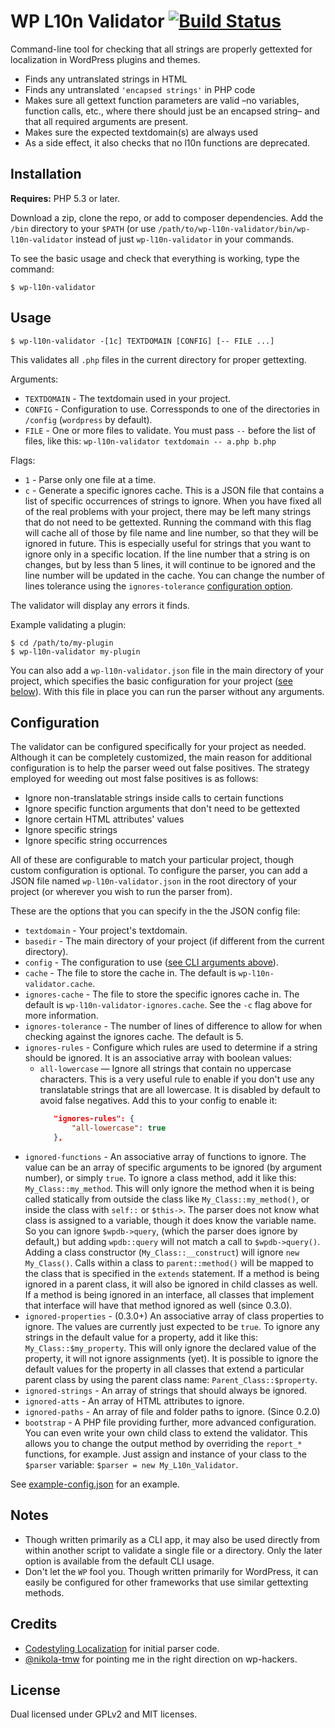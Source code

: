 WP L10n Validator [![Build Status](https://travis-ci.org/JDGrimes/wp-l10n-validator.png?branch=master)](https://travis-ci.org/JDGrimes/wp-l10n-validator)
=================

Command-line tool for checking that all strings are properly gettexted for localization in WordPress plugins and themes.

* Finds any untranslated strings in HTML
* Finds any untranslated `'encapsed strings'` in PHP code
* Makes sure all gettext function parameters are valid –no variables, function
  calls, etc., where there should just be an encapsed string– and that all required
  arguments are present.
* Makes sure the expected textdomain(s) are always used
* As a side effect, it also checks that no l10n functions are deprecated.

Installation
------------

**Requires:** PHP 5.3 or later.

Download a zip, clone the repo, or add to composer dependencies. Add the `/bin` directory to your `$PATH` (or use
`/path/to/wp-l10n-validator/bin/wp-l10n-validator` instead of just `wp-l10n-validator`
in your commands.

To see the basic usage and check that everything is working, type the command:

`$ wp-l10n-validator`

Usage
-----

`$ wp-l10n-validator -[1c] TEXTDOMAIN [CONFIG] [-- FILE ...]`

This validates all `.php` files in the current directory for proper gettexting.

Arguments:
 * `TEXTDOMAIN` - The textdomain used in your project.
 * `CONFIG` - Configuration to use. Corressponds to one of the directories in `/config` (`wordpress` by default).
 * `FILE` - One or more files to validate. You must pass `--` before the list of files, like this: `wp-l10n-validator textdomain -- a.php b.php`

Flags:
 * `1` - Parse only one file at a time.
 * `c` - Generate a specific ignores cache. This is a JSON file that contains a list
   of specific occurrences of strings to ignore. When you have fixed all of the real
   problems with your project, there may be left many strings that do not need to be
   gettexted. Running the command with this flag will cache all of those by file name
   and line number, so that they will be ignored in future. This is especially useful
   for strings that you want to ignore only in a specific location. If the line number
   that a string is on changes, but by less than 5 lines, it will continue to be
   ignored and the line number will be updated in the cache. You can change the number
   of lines tolerance using the `ignores-tolerance` [configuration option](#configuration).

The validator will display any errors it finds.

Example validating a plugin:

```
$ cd /path/to/my-plugin
$ wp-l10n-validator my-plugin
```

You can also add a `wp-l10n-validator.json` file in the main directory of your
project, which specifies the basic configuration for your project ([see below](#configuration)).
With this file in place you can run the parser without any arguments.

Configuration
-------------

The validator can be configured specifically for your project as needed. Although it
can be completely customized, the main reason for additional configuration is to help
the parser weed out false positives. The strategy employed for weeding out most false
positives is as follows:

* Ignore non-translatable strings inside calls to certain functions
* Ignore specific function arguments that don't need to be gettexted
* Ignore certain HTML attributes' values
* Ignore specific strings
* Ignore specific string occurrences

All of these are configurable to match your particular project, though custom
configuration is optional. To configure the parser, you can add a JSON file named
`wp-l10n-validator.json` in the root directory of your project (or wherever you wish
to run the parser from).

These are the options that you can specify in the the JSON config file:

 * `textdomain` - Your project's textdomain.
 * `basedir` - The main directory of your project (if different from the current directory).
 * `config` - The configuration to use ([see CLI arguments above](#usage)).
 * `cache` - The file to store the cache in. The default is `wp-l10n-validator.cache`.
 * `ignores-cache` - The file to store the specific ignores cache in. The default is
   `wp-l10n-validator-ignores.cache`. See the `-c` flag above for more information.
 * `ignores-tolerance` - The number of lines of difference to allow for when checking
   against the ignores cache. The default is 5.
 * `ignores-rules` - Configure which rules are used to determine if a string should be
   ignored. It is an associative array with boolean values:
   * `all-lowercase` — Ignore all strings that contain no uppercase characters. This
     is a very useful rule to enable if you don't use any translatable strings that
     are all lowercase. It is disabled by default to avoid false negatives. Add this
     to your config to enable it:
     ```json
     	"ignores-rules": {
     		"all-lowercase": true
     	},
	 ```
 * `ignored-functions` - An associative array of functions to ignore. The value can be
   an array of specific arguments to be ignored (by argument number), or simply `true`.
   To ignore a class method, add it like this: `My_Class::my_method`. This will only
   ignore the method when it is being called statically from outside the class like
   `My_Class::my_method()`, or inside the class with `self::` or `$this->`. The parser
   does not know what class is assigned to a variable, though it does know the
   variable name. So you can ignore `$wpdb->query`, (which the parser does ignore by
   default,) but adding `wpdb::query` will not match a call to `$wpdb->query()`. Adding
   a class constructor (`My_Class::__construct`) will ignore `new My_Class()`. Calls
   within a class to `parent::method()` will be mapped to the class that is specified
   in the `extends` statement. If a method is being ignored in a parent class, it
   will also be ignored in child classes as well. If a method is being ignored in an
   interface, all classes that implement that interface will have that method ignored
   as well (since 0.3.0).
 * `ignored-properties` - (0.3.0+) An associative array of class properties to ignore.
   The values are currently just expected to be `true`. To ignore any strings in the
   default value for a property, add it like this: `My_Class::$my_property`. This
   will only ignore the declared value of the property, it will not ignore
   assignments (yet). It is possible to ignore the default values for the property in
   all classes that extend a particular parent class by using the parent class name:
   `Parent_Class::$property`.
 * `ignored-strings` - An array of strings that should always be ignored.
 * `ignored-atts` - An array of HTML attributes to ignore.
 * `ignored-paths` - An array of file and folder paths to ignore. (Since 0.2.0)
 * `bootstrap` - A PHP file providing further, more advanced configuration. You can
   even write your own child class to extend the validator. This allows you to change
   the output method by overriding the `report_*` functions, for example. Just assign
   and instance of your class to the `$parser` variable: `$parser = new My_L10n_Validator`.

See [example-config.json](example-config.json) for an example.

Notes
-----

* Though written primarily as a CLI app, it may also be used directly from within
  another script to validate a single file or a directory. Only the later option is
  available from the default CLI usage.
* Don't let the `WP` fool you. Though written primarily for WordPress, it can easily
  be configured for other frameworks that use similar gettexting methods.

Credits
-------

* [Codestyling Localization](http://wordpress.org/plugins/codestyling-localization/) for initial parser code.
* [@nikola-tmw](https://github.com/nikolov-tmw) for pointing me in the right direction on wp-hackers.

License
-------

Dual licensed under GPLv2 and MIT licenses.
